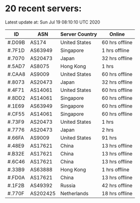 # 20 recent servers:

Latest update at: Sun Jul 19 08:10:10 UTC 2020

| ID | ASN | Server Country | Online |
| -- | --- | -------------- | ------ |
| #.D09B | AS174 | United States | 60 hrs offline |
| #.7F1D | AS63949 | Singapore | 1 hrs offline |
| #.7070 | AS20473 | Japan | 32 hrs offline |
| #.5AD7 | AS8075 | Hong Kong | 1 hrs |
| #.CAA8 | AS9009 | United States | 60 hrs offline |
| #.8073 | AS20473 | Japan | 32 hrs offline |
| #.4F71 | AS14061 | United States | 60 hrs offline |
| #.8DD2 | AS14061 | Singapore | 60 hrs offline |
| #.1E69 | AS63949 | Singapore | 60 hrs offline |
| #.CF55 | AS14061 | Singapore | 60 hrs offline |
| #.73F9 | AS20473 | United States | 1 hrs |
| #.7776 | AS20473 | Japan | 2 hrs |
| #.66FA | AS9009 | United States | 91 hrs |
| #.48E9 | AS17621 | China | 13 hrs offline |
| #.B32E | AS17621 | China | 13 hrs offline |
| #.6C46 | AS17621 | China | 13 hrs offline |
| #.33B9 | AS63888 | Hong Kong | 1 hrs offline |
| #.FD0A | AS17621 | China | 13 hrs offline |
| #.1F2B | AS49392 | Russia | 42 hrs offline |
| #.770F | AS202425 | Netherlands | 18 hrs offline |

